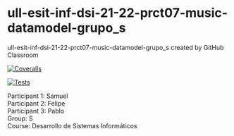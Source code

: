 # ull-esit-inf-dsi-21-22-prct07-music-datamodel-grupo_s
ull-esit-inf-dsi-21-22-prct07-music-datamodel-grupo_s created by GitHub Classroom

[![Coveralls](https://github.com/ULL-ESIT-INF-DSI-2122/ull-esit-inf-dsi-21-22-prct07-music-datamodel-grupo_s/actions/workflows/coveralls.yml/badge.svg)](https://github.com/ULL-ESIT-INF-DSI-2122/ull-esit-inf-dsi-21-22-prct07-music-datamodel-grupo_s/actions/workflows/coveralls.yml)

[![Tests](https://github.com/ULL-ESIT-INF-DSI-2122/ull-esit-inf-dsi-21-22-prct07-music-datamodel-grupo_s/actions/workflows/node.js.yml/badge.svg)](https://github.com/ULL-ESIT-INF-DSI-2122/ull-esit-inf-dsi-21-22-prct07-music-datamodel-grupo_s/actions/workflows/node.js.yml)

Participant 1: Samuel \
Participant 2: Felipe \
Participant 3: Pablo \
Group: S \
Course: Desarrollo de Sistemas Informáticos
